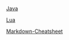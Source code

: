
[Java](java#java-style-guide)

[Lua](lua#lua-style-guide)

[Markdown-Cheatsheet](https://github.com/adam-p/markdown-here/wiki/Markdown-Cheatsheet)
